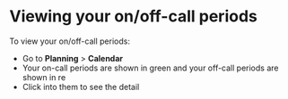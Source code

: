 # Viewing your on/off-call periods

To view your on/off-call periods:

* Go to **Planning** > **Calendar**
* Your on-call periods are shown in green and your off-call periods are shown in re
* Click into them to see the detail
